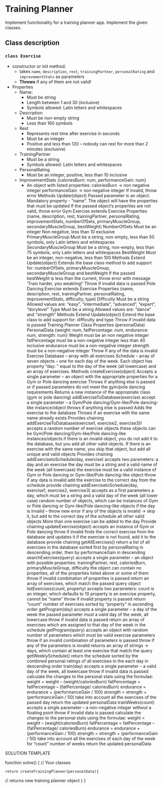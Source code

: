 # Training Planner

Implement functionality for a training planner app. Implement the given classes.

## Class description

### `class Exercise`
- constructor or init method:
    - takes `name`, `description`, `rest`, `trainingPartner`, `personalRating` and `improvementStats` as parameters
    - **Throws** if any of them are not valid!
- Properties
    - Name:
        - Must be string
        - Length between 1 and 30 (inclusive)
        - Symbols allowed: Latin letters and whitespaces
    - Description
        - Must be non-empty string
        - Less than 160 symbols
    - Rest
        - Represents rest time after exercise in seconds
        - Must be an integer
        - Positive and less than 120 – nobody can rest for more than 2 minutes (exclusive)
    - TrainingPartner
        - Must be a string
        - Symbols allowed: Latin letters and whitespaces
    - PersonalRating
        - Must be an integer, positive, less than 10 inclusive
    - ImprovementStats {caloriesBurn: num, performanceGain: num}
        - An object with listed properties: 
caloriesBurn -> non negative integer
performanceGain -> non negative integer
If invalid, throw error
Methods
Update(object)
Passed parameter is an object. Mandatory property - “name”.
The object will have the properties that must be updated
If the passed object’s properties are not valid, throw error
Gym Exercise extends Exercise
Properties (name, description, rest, trainingPartner, personalRating, improvementStats, numberOfSets, primaryMuscleGroup, secondaryMuscleGroup, bestWeight)
NumberOfSets
Must be an integer
Non negative, less than 10 exclusive
PrimaryMuscleGroup
Must be a string, non-empty, less than 50 symbols, only Latin letters and whitespaces
SecondaryMuscleGroup
Must be a string, non-empty, less than 75 symbols, only Latin letters and whitespaces
BestWeight
Must be an integer, non-negative, less than 100
Methods
Extend Update(object)
Extends the base class method to add support for: numberOfSets, primaryMuscleGroup, secondaryMuscleGroup and bestWeight
If the passed bestWeight is less than the current, throw error with message ‘Train harder, you weakling!’
Throw if invalid data is passed
Pole Dancing Exercise extends Exercise
Properties (name, description, rest, trainingPartner, personalRating, improvementStats, difficulty, type)
Difficulty
Must be a string
Allowed values are: “easy”, “intermediate”, “advanced”, “expert”, “dorylevel”
Type
Must be a string
Allowed values are: “dance” and “strength”
Methods
Extend Update(object)
Extend the base class to add support for: difficulty and type
Throw if invalid data is passed
Training Planner Class
Properties (personalData)
PersonalData {weight: num, fatPercentage: num, endurance: num, strength: num}
Weight must be an non negative integer
fatPercentage must be a non-negative integer less than 40 inclusive
endurance must be a non-negative integer
strength must be a non-negative integer
Throw if any of the data is invalid
Exercise Database – array with all exercises
Schedule – array of seven objects – one for each day of the week. Each object has property “day: ” equal to the day of the week (all lowercase) and an array of exercises. 
Methods
createExercise(object)
Accepts a single parameter – an object with the appropriate properties for a Gym or Pole dancing exercise
Throws if anything else is passed or if passed parameters do not meet the gym/pole dancing requirements
Returns a new instance of the appropriate class (gym or pole dancing)
addExerciseToDatabase(exercise)
accept a single parameter – a Gym/Pole dancing/Gym-like/Pole dancing-like instance/object
throws if anything else is passed
Adds the exercise to the database
Throws if an exercise with the same name already exists
Provides chaining
addExerciseToDatabase(exercise1, exercise2, exercise3))
accepts a random number of exercise objects
these objects can be Gym/Pole dancing/Gym-like/Pole dancing-like instances/objects
if there is an invalid object, you do not add it to the database, but you add all other valid objects.
If there is an exercise with the same name, you skip that object, but add all unique and valid objects
Provides chaining
addExercisetoSchedule(day, exercise)
accepts two parameters: a day and an exercise
the day must be a string and a valid name of the week (all lowercase)
the exercise must be a valid instance of Gym or Pole dancing or Gym-like/Pole dancing-like object
throw if any data is invalid
add the exercise to the correct day from the schedule
provide chaining
addExercisetoSchedule(day, exercise1, exercise2, exercise3)
accepts as a first parameters a day, which must be a string and a valid day of the week (all lower case)
random number of objects, which can be instances of Gym or Pole dancing or Gym-like/Pole dancing-like objects
if the day is invalid – throw new error
if any of the objects is invalid -> skip it, but add to the correct day of the schedule all other valid objects
More than one exercise can be added to the day
Provide chaining
updateExercise(object)
accepts an instance of Gym or Pole dancing
throw if invalid
finds the correct exercise from the database and updates it
if the exercise is not found, add it to the database
provide chaining
getAllExercises()
return a list of all exercises in the database sorted first by personalRating in descending order, then by performanceGain in descending
searchExercises(query)
accepts a single parameter – an object with possible properties: trainingPartner, rest, caloriesBurn, primaryMuscleGroup, difficulty
the object can contain no properties, all of the properties listed above or some of them
throw if invalid combination of properties is passed
return an array of exercises, which match the passed query object
listExercises(count, property)
accepts two parameters:
count is an integer, which defaults to 10
property is an exercise property, cannot be “name”
throw if invalid property is passed
return “count” number of exercises sorted by  “property” in ascending order
getProgram(day)
accepts a single parameter – a day of the week
the passed parameter must a valid day of the week, all lowercase
throw if invalid data is passed
return an array of exercises which are assigned to that day of the week in the schedule
getProgram(query)
accepts an object with random number of parameters which must be valid exercise parameters
throw if an invalid combination of parameters is passed
throw if any of the parameters is invalid
returns an array of strings -> days, which contain at least one exercise that match the query
getWeeklySchedule()
return the schedule sorted by the combined personal ratings of all exercises in the each day in descending order
train(day)
accepts a single parameter – a valid day of the week, all lowercase
throw if invalid data is passed
calculate the changes to the personal stats using the formulae:
weight = weight – (weight/caloriesBurn)
fatPercentage = fatPercentage – (fatPercentage/ caloriesBurn)
endurance = endurance + (performanceGain / 100)
strength = strength + (performanceGain / 50) 
take into account all the exercises of the passed day
return the updated personalData
trainWeeks(count)
accepts a single parameter – a non-negative integer without a floating point
throw if invalid data is passed
calculate the changes to the personal stats using the formulae:
weight = weight – (weight/caloriesBurn)
fatPercentage = fatPercentage – (fatPercentage/ caloriesBurn)
endurance = endurance + (performanceGain / 100)
strength = strength + (performanceGain / 50) 
take into account all the exercises of each day of the week for “count” number of weeks
return the updated personalData

SOLUTION TEMPLATE

function solve() {
    // Your classes

    return createTrainingPlanner(personalData){
// returns new training planner object
}
}

